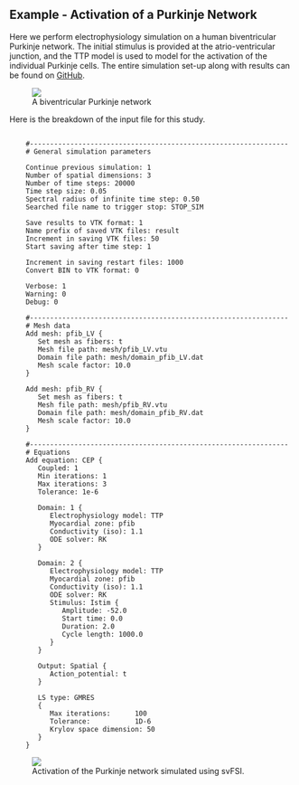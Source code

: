 ## Example - Activation of a Purkinje Network

Here we perform electrophysiology simulation on a human biventricular Purkinje network. The initial stimulus is provided at the atrio-ventricular junction, and the TTP model is used to model for the activation of the individual Purkinje cells. The entire simulation set-up along with results can be found on <a href="https://github.com/SimVascular/svFSI-Tests/tree/master/08-cep/05-Purkinje">GitHub</a>.

<figure>
  <img class="svImg svImgMd" src="documentation/simcardio/electrophysiology/images/PAT003_Purkinje.png">
  <figcaption class="svCaption" >A biventricular Purkinje network</figcaption>
</figure>

Here is the breakdown of the input file for this study.

<pre class="highlight plaintext"><code>
    #----------------------------------------------------------------
    # General simulation parameters

    Continue previous simulation: 1
    Number of spatial dimensions: 3
    Number of time steps: 20000
    Time step size: 0.05
    Spectral radius of infinite time step: 0.50
    Searched file name to trigger stop: STOP_SIM

    Save results to VTK format: 1
    Name prefix of saved VTK files: result
    Increment in saving VTK files: 50
    Start saving after time step: 1

    Increment in saving restart files: 1000
    Convert BIN to VTK format: 0

    Verbose: 1
    Warning: 0
    Debug: 0

    #----------------------------------------------------------------
    # Mesh data
    Add mesh: pfib_LV {
       Set mesh as fibers: t
       Mesh file path: mesh/pfib_LV.vtu
       Domain file path: mesh/domain_pfib_LV.dat
       Mesh scale factor: 10.0
    }

    Add mesh: pfib_RV {
       Set mesh as fibers: t
       Mesh file path: mesh/pfib_RV.vtu
       Domain file path: mesh/domain_pfib_RV.dat
       Mesh scale factor: 10.0
    }

    #----------------------------------------------------------------
    # Equations
    Add equation: CEP {
       Coupled: 1
       Min iterations: 1
       Max iterations: 3
       Tolerance: 1e-6

       Domain: 1 {
          Electrophysiology model: TTP
          Myocardial zone: pfib
          Conductivity (iso): 1.1
          ODE solver: RK
       }

       Domain: 2 {
          Electrophysiology model: TTP
          Myocardial zone: pfib
          Conductivity (iso): 1.1
          ODE solver: RK
          Stimulus: Istim {
             Amplitude: -52.0
             Start time: 0.0
             Duration: 2.0
             Cycle length: 1000.0
          }
       }

       Output: Spatial {
          Action_potential: t
       }

       LS type: GMRES
       {
          Max iterations:      100
          Tolerance:           1D-6
          Krylov space dimension: 50
       }
    }
</code></pre>

<figure>
  <img class="svImg svImgMd" src="documentation/simcardio/electrophysiology/images/ttp_pnet.gif">
  <figcaption class="svCaption" >Activation of the Purkinje network simulated using svFSI.</figcaption>
</figure>



